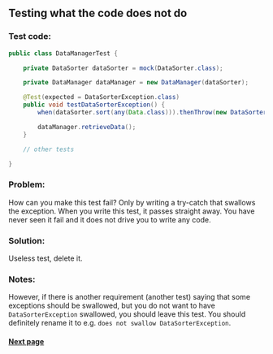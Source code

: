 ## Testing what the code does not do


### Test code:

```java
public class DataManagerTest {

    private DataSorter dataSorter = mock(DataSorter.class);

    private DataManager dataManager = new DataManager(dataSorter);

    @Test(expected = DataSorterException.class)
    public void testDataSorterException() {
        when(dataSorter.sort(any(Data.class))).thenThrow(new DataSorterException());

        dataManager.retrieveData();
    }

    // other tests

}
```


### Problem:

How can you make this test fail? Only by writing a try-catch that swallows the exception. When you write this test, it passes straight away. You have never seen it fail and it does not drive you to write any code.


### Solution:

Useless test, delete it.


### Notes:

However, if there is another requirement (another test) saying that some exceptions should be swallowed, but you do not want to have `DataSorterException` swallowed, you should leave this test. You should definitely rename it to e.g. `does not swallow DataSorterException`.


#### [Next page](https://github.com/Jarcionek/Bad-Practices-of-Testing/blob/master/src/java/presentation/_14_asserting_on_default_value/description.md)
